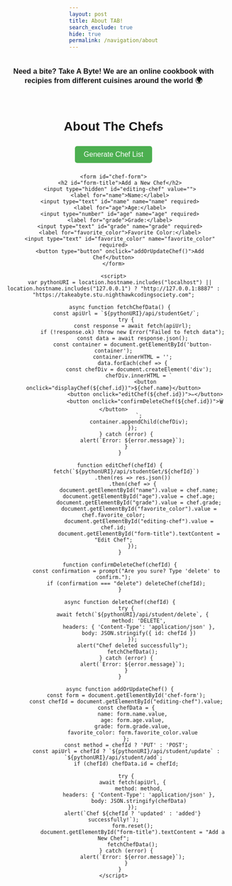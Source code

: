 ```yaml
---
layout: post
title: About TAB!
search_exclude: true
hide: true
permalink: /navigation/about
---
```


<div style="text-align: center;" class="header">
<h3>Need a bite? Take A Byte! We are an online cookbook with recipies from different cuisines around the world 🌍️ </h3>

<br>
<html lang="en">
<head>
    <meta charset="UTF-8">
    <meta name="viewport" content="width=device-width, initial-scale=1.0">
    <title>Chef Management</title>
    <style>
        body {
            font-family: Arial, sans-serif;
            display: flex;
            flex-direction: column;
            align-items: center;
            margin-top: 50px;
        }
        button {
            padding: 10px 20px;
            font-size: 16px;
            margin: 10px;
            background-color: #4CAF50;
            color: white;
            border: none;
            border-radius: 5px;
            cursor: pointer;
        }
        button:hover {
            background-color: #0056b3;
        }
        #chef-data {
            position: absolute;
            display: none;
            border: 1px solid #ddd;
            border-radius: 5px;
            background: #f9f9f9;
            padding: 10px;
            text-align: center;
            max-width: 400px;
            z-index: 10;
        }
    </style>
</head>
<body>
    <h1>About The Chefs</h1>
    <button onclick="fetchChefData()">Generate Chef List</button>
    <div id="button-container"></div>
    <div id="chef-data">Click a button to learn about each chef.</div>

    <form id="chef-form">
        <h2 id="form-title">Add a New Chef</h2>
        <input type="hidden" id="editing-chef" value="">
        <label for="name">Name:</label>
        <input type="text" id="name" name="name" required>
        <label for="age">Age:</label>
        <input type="number" id="age" name="age" required>
        <label for="grade">Grade:</label>
        <input type="text" id="grade" name="grade" required>
        <label for="favorite_color">Favorite Color:</label>
        <input type="text" id="favorite_color" name="favorite_color" required>
        <button type="button" onclick="addOrUpdateChef()">Add Chef</button>
    </form>

    <script>
        var pythonURI = location.hostname.includes("localhost") || location.hostname.includes("127.0.0.1") ? "http://127.0.0.1:8887" : "https://takeabyte.stu.nighthawkcodingsociety.com";
        
        async function fetchChefData() {
            const apiUrl = `${pythonURI}/api/studentGet/`;
            try {
                const response = await fetch(apiUrl);
                if (!response.ok) throw new Error("Failed to fetch data");
                const data = await response.json();
                const container = document.getElementById('button-container');
                container.innerHTML = '';
                data.forEach(chef => {
                    const chefDiv = document.createElement('div');
                    chefDiv.innerHTML = `
                        <button onclick="displayChef(${chef.id})">${chef.name}</button>
                        <button onclick="editChef(${chef.id})">✏️</button>
                        <button onclick="confirmDeleteChef(${chef.id})">🗑️</button>
                    `;
                    container.appendChild(chefDiv);
                });
            } catch (error) {
                alert(`Error: ${error.message}`);
            }
        }

        function editChef(chefId) {
            fetch(`${pythonURI}/api/studentGet/${chefId}`)
                .then(res => res.json())
                .then(chef => {
                    document.getElementById("name").value = chef.name;
                    document.getElementById("age").value = chef.age;
                    document.getElementById("grade").value = chef.grade;
                    document.getElementById("favorite_color").value = chef.favorite_color;
                    document.getElementById("editing-chef").value = chef.id;
                    document.getElementById("form-title").textContent = "Edit Chef";
                });
        }

        function confirmDeleteChef(chefId) {
            const confirmation = prompt("Are you sure? Type 'delete' to confirm.");
            if (confirmation === "delete") deleteChef(chefId);
        }

        async function deleteChef(chefId) {
            try {
                await fetch(`${pythonURI}/api/student/delete`, {
                    method: 'DELETE',
                    headers: { 'Content-Type': 'application/json' },
                    body: JSON.stringify({ id: chefId })
                });
                alert("Chef deleted successfully");
                fetchChefData();
            } catch (error) {
                alert(`Error: ${error.message}`);
            }
        }

        async function addOrUpdateChef() {
            const form = document.getElementById('chef-form');
            const chefId = document.getElementById("editing-chef").value;
            const chefData = {
                name: form.name.value,
                age: form.age.value,
                grade: form.grade.value,
                favorite_color: form.favorite_color.value
            };
            const method = chefId ? 'PUT' : 'POST';
            const apiUrl = chefId ? `${pythonURI}/api/student/update` : `${pythonURI}/api/student/add`;
            if (chefId) chefData.id = chefId;
            
            try {
                await fetch(apiUrl, {
                    method: method,
                    headers: { 'Content-Type': 'application/json' },
                    body: JSON.stringify(chefData)
                });
                alert(`Chef ${chefId ? 'updated' : 'added'} successfully!`);
                form.reset();
                document.getElementById("form-title").textContent = "Add a New Chef";
                fetchChefData();
            } catch (error) {
                alert(`Error: ${error.message}`);
            }
        }
    </script>
</body>
</html>

